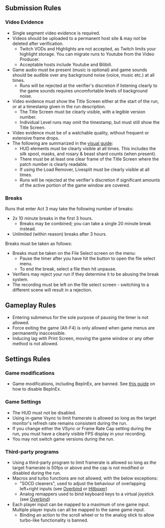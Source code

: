 ## Submission Rules

### Video Evidence

- Single segment video evidence is required.
- Videos should be uploaded to a permanent host site & may not be deleted after verification.
  - Twitch VODs and Highlights are not accepted, as Twitch limits your highlight storage. You can migrate runs to Youtube from the Video Producer.
  - Acceptable hosts include Youtube and Bilibili.
- Game audio must be present (music is optional) and game sounds should be audible over any background noise (voice, music etc.) at all times.
  - Runs will be rejected at the verifier's discretion if listening clearly to the game sounds requires uncomfortable levels of background noise.
- Video evidence must show the Title Screen either at the start of the run, or at a timestamp given in the run description.
  - The Title Screen must be clearly visible, with a legible version number.
  - Individual Level runs may omit the timestamp, but must still show the Title Screen.
- Video evidence must be of a watchable quality, without frequent or extensive frame drops.
- The following are summarized in the [visual guide](/video_guidelines.md):
  - HUD elements must be clearly visible at all times. This includes the silk spool, masks, and rosary & beast shard counts (when present).
  - There must be at least one clear frame of the Title Screen where the patch number is clearly readable.
  - If using the Load Remover, Livesplit must be clearly visible at all times.
  - Runs will be rejected at the verifier's discretion if significant amounts of the active portion of the game window are covered.

### Breaks

<!-- TODO: may choose to circle back to this based on future runs. -->

Runs that enter Act 3 may take the following number of breaks:

- 2x 10 minute breaks in the first 3 hours.
  - Breaks may be combined; you can take a single 20 minute break instead.
- Unlimited (within reason) breaks after 3 hours.

Breaks must be taken as follows:

- Breaks must be taken on the File Select screen on the menu:
  - Pause the timer after you have hit the button to open the file select menu.
  - To end the break, select a file then hit unpause.
- Verifiers may reject your run if they determine it to be abusing the break system.
- The recording must be left on the file select screen - switching to a different scene will result in a rejection.
<!-- TODO: move to Verifier Guide
- To compensate for timesave in menuing, a 0.1s time penalty will be added to your final time.
- Pausing the timer incorrectly will not result in a rejection, but a penalty of 0.3s or more will be applied to compensate for time saved.
-->

<!-- 
TODO: This is an edge case ruling from HK, it does not need to be in our starting ruleset. I also don't know how much activity we had from 2p1c?

Regardless, it needs rewriting for Silksong.

### Special Cases

- 2 player 1 controller (2p1c) speedruns may be submitted to any of the leaderboards under the following guidelines:
  - The run must be submitted under a joint speedrun.com account. The run description must identify the individual runners.
  - The submission must include video evidence of the shared use of the input device. The input device need not be any specific type of controller, provided inputs are shared according to guidelines.
  - The inputs must be shared as follows: one player has use of the 4 directional inputs and no more than two additional action buttons, which are not to include jump or nail swing. The other player has use of all other actions. The use of inventory or pause may be shared.

-->

## Gameplay Rules

- Entering submenus for the sole purpose of pausing the timer is not allowed.
- Force exiting the game (Alt-F4) is only allowed when game menus are permanently inaccessible.
- Inducing lag with Print Screen, moving the game window or any other method is not allowed.
<!-- TODO: IL rule once relevant -->

## Settings Rules

### Game modifications

- Game modifications, including BepInEx, are banned. See [this guide](/setup.md#launching-unmodded-for-runs-steam) on how to disable BepInEx.

<!-- TODO: Minisavestates & other legal modifications, once they exist. -->

### Game Settings

- The HUD must not be disabled.
- Using in-game Vsync to limit framerate is allowed so long as the target monitor's refresh rate remains consistent during the run.
- If you change either the VSync or Frame Rate Cap setting during the run, you must have a clearly visible FPS display in your recording.
- You may not switch game versions during the run.

<!-- TODO: Circle back on framerate shenanigans -->

### Third-party programs

- Using a third-party program to limit framerate is allowed so long as the target framerate is 50fps or above and the cap is not modified or disabled during the run.
- Macros and turbo functions are not allowed, with the below exceptions:
  - "SOCD cleaners", used to adjust the behaviour of overlapping left+right inputs (see [Overbind](https://github.com/cjonas1999/OverBind) or [Hitboxer](https://github.com/valignatev/hitboxer))
  - Analog remappers used to bind keyboard keys to a virtual joystick (see [Overbind](https://github.com/cjonas1999/OverBind))
- Each player input can be mapped to a maximum of one game input. Multiple player inputs can all be mapped to the same game input.
  - Binding an action to the scroll wheel or to the analog stick to allow turbo-like functionality is banned.
